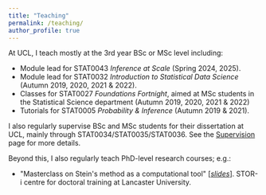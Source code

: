 ```yaml
---
title: "Teaching"
permalink: /teaching/
author_profile: true
---
```


At UCL, I teach mostly at the 3rd year BSc or MSc level including:
* Module lead for STAT0043 *Inference at Scale* (Spring 2024, 2025).
* Module lead for STAT0032 *Introduction to Statistical Data Science* (Autumn 2019, 2020, 2021 & 2022). 
* Classes for STAT0027 *Foundations Fortnight*, aimed at MSc students in the Statistical Science department (Autumn 2019, 2020, 2021 & 2022)
* Tutorials for STAT0005 *Probability & Inference* (Autumn 2019 & 2021).

I also regularly supervise BSc and MSc students for their dissertation at UCL, mainly through STAT0034/STAT0035/STAT0036. See the [Supervision](https://fxbriol.github.io/supervision/) page for more details.

Beyond this, I also regularly teach PhD-level research courses; e.g.:
* "Masterclass on Stein's method as a computational tool" [[*slides*](https://fxbriol.github.io/pdfs/fxbriol_Stein_slides.pdf)]. STOR-i centre for doctoral training at Lancaster University.
